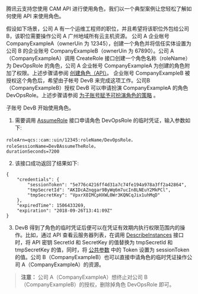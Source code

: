 腾讯云支持您使用 CAM API 进行使用角色，我们以一个典型案例让您轻松了解如何使用 API 来使用角色。

假设如下场景，公司 A 有⼀个运维⼯程师的职位，并且希望将该职位外包给公司 B，该职位需要操作公司 A 广州地域所有云主机资源。
公司 A 企业帐号 CompanyExampleA（ownerUin 为 12345），创建⼀个角色并将信任实体设置为公司 B 的企业账号 CompanyExampleB（ownerUin 为 67890）。公司 A（CompanyExampleA）调⽤ CreateRole 接⼝创建⼀个角色名称（roleName）为 DevOpsRole 的角色，公司 A 企业帐号 CompanyExampleA 为创建的角色附加了权限。上述步骤请参阅 [创建角色（API）]()。
企业账号 CompanyExampleB 被授权这个角色后，希望由子帐号 DevB 来完成这项⼯作。公司B（CompanyExampleB）授权 DevB 可以申请扮演 CompanyExampleA 的角色 DevOpsRole。上述步骤请参阅 [为子账号赋予可扮演角色的策略]() 。

⼦账号 DevB 开始使用角色。
1. 需要调⽤ [AssumeRole](https://cloud.tencent.com/document/product/598/13895) 接口申请角色 DevOpsRole 的临时凭证，输入参数如下: 
```
roleArn=qcs::cam::uin/12345:roleName/DevOpsRole，
roleSessionName=DevBAssumeTheRole，
durationSeconds=7200
```
2. 该接口成功返回了结果如下: 
```
{
	"credentials": {
		"sessionToken": "5e776c4216ff4d31a7c74fe194a978a3ff2a42864",
		"tmpSecretId": "AKIDcAZnqgar9ByWq6m7ucIn8LNEuY2MkPCl",
		"tmpSecretKey": "VpxrX0IMCpHXWL0Wr3KQNCqJix1uhMqD"
	},
	"expiredTime": 1506433269,
	"expiration": "2018-09-26T13:41:09Z"
}
```
3. DevB 得到了角色的临时凭证后便可以在凭证有效期内执行权限范围内的操作。比如，通过 API 查看云服务器列表，在调用 [DescribeInstances](https://cloud.tencent.com/document/product/213/15728) 接口时，将 API 密钥 SecretId 和 SecretKey 的值替换为 tmpSecretId 和 tmpSecretKey 的值，同时，将 [公共参数](https://cloud.tencent.com/document/api/213/15692) 中的 Token 设置为 sessionToken 的值。公司 B（CompanyExampleB）也可以直接申请角色的临时凭证操作公司 A（CompanyExampleA）的资源。
>**注意：**
>公司 A（CompanyExampleA）想终止对公司 B（CompanyExampleB）的授权，删除掉角色 DevOpsRole 即可。

